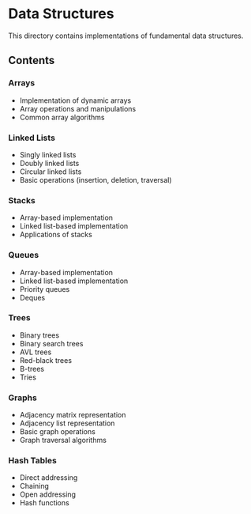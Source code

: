 # Data Structures

This directory contains implementations of fundamental data structures.

## Contents

### Arrays
- Implementation of dynamic arrays
- Array operations and manipulations
- Common array algorithms

### Linked Lists
- Singly linked lists
- Doubly linked lists
- Circular linked lists
- Basic operations (insertion, deletion, traversal)

### Stacks
- Array-based implementation
- Linked list-based implementation
- Applications of stacks

### Queues
- Array-based implementation
- Linked list-based implementation
- Priority queues
- Deques

### Trees
- Binary trees
- Binary search trees
- AVL trees
- Red-black trees
- B-trees
- Tries

### Graphs
- Adjacency matrix representation
- Adjacency list representation
- Basic graph operations
- Graph traversal algorithms

### Hash Tables
- Direct addressing
- Chaining
- Open addressing
- Hash functions 
